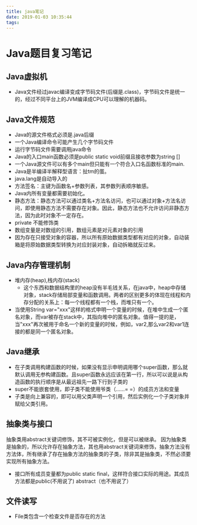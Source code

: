 ```yaml
---
title: java笔记
date: 2019-01-03 10:35:44
tags:
---
```


# Java题目复习笔记

## Java虚拟机

- Java文件经过javac编译变成字节码文件(后缀是.class)，字节码文件是统一的，经过不同平台上的JVM编译成CPU可以理解的机器码。

## Java文件规范

- Java的源文件格式必须是.java后缀
- 一个Java编译命令可能产生几个字节码文件
- 运行字节码文件需要调用java命令
- Java的入口main函数必须是public static void前缀且接收参数为string []
- 一个Java源文件可以有多个main但只能有一个符合入口名函数标准的main.
- Java是半编译半解释型语言：扯tm的蛋。
- java.lang是自动导入的
- 方法签名：主键为函数名+参数列表，其参数列表顺序敏感。
- Java内所有变量都需要初始化。
- 静态方法：静态方法可以通过类名+方法名访问，也可以通过对象+方法名访问，即使用静态方法不需要存在对象。因此，静态方法也不允许访问非静态方法，因为此时对象不一定存在。
- private 不能修饰类
- 数组变量是对数组的引用，数组元素是对元素对象的引用
- 因为存在只接受对象的容器，所以所有原始数据类型都有对应的对象，自动装箱是将原始数据类型转换为对应封装对象，自动拆箱就反过来。


## Java内存管理机制
- 堆内存(heap),栈内存(stack)
    - 这个东西和数据结构里的heap没有半毛钱关系，在java中，heap中存储对象，stack存储局部变量和函数调用。两者的区别更多的体现在线程和内存分配的关系上：每一个线程都有一个栈，而堆只有一个。
- 当使用String var="xxx"这样的格式申明一个变量的时候，在堆中生成一个匿名对象，而var被存在stack中，其指向堆中的匿名对象。值得一提的是，当"xxx"再次被用于命名一个新的变量的时候，例如，var2,那么var2和var1连接的都是同一个匿名对象。

## Java继承
- 在子类调用构建函数的时候，如果没有显示申明调用哪个super函数，那么就默认调用无参构建函数。且super函数永远应该在第一行，所以可以说是从构造函数的执行顺序是从最远祖先一路下行到子类的
- super不能嵌套使用，即子类不能使用爷类（……= =）的成员方法和变量
- 子类是向上兼容的，即可以用父类声明一个引用，然后实例化一个子类对象并赋给父类引用。

## 抽象类与接口
抽象类用abstract关键词修饰，其不可被实例化，但是可以被继承。
因为抽象类是抽象的，所以允许存在抽象方法，其也用abstract关键词来修饰，抽象方法没有方法体，所有继承了存在抽象方法的抽象类的子类，除非其是抽象类，不然必须要实现所有抽象方法。
- 接口所有成员变量都为public static final，这样符合接口实际的用途。其成员方法都是public(不用说了) abstract（也不用说了）

## 文件读写
- File类包含一个检查文件是否存在的方法




